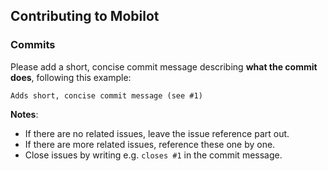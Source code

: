 ## Contributing to Mobilot

### Commits

Please add a short, concise commit message describing **what the commit does**, following this example:

`Adds short, concise commit message (see #1)`

**Notes**:
- If there are no related issues, leave the issue reference part out.
- If there are more related issues, reference these one by one.
- Close issues by writing e.g. `closes #1` in the commit message.
